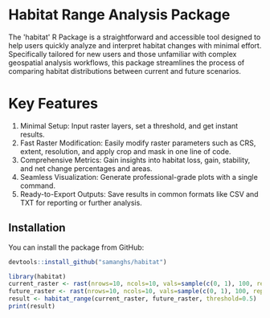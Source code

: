 # Habitat Range Analysis Package

The 'habitat' R Package is a straightforward and accessible tool designed to help users quickly analyze and interpret habitat changes with minimal effort. Specifically tailored for new users and those unfamiliar with complex geospatial analysis workflows, this package streamlines the process of comparing habitat distributions between current and future scenarios.

# Key Features
1. Minimal Setup: Input raster layers, set a threshold, and get instant results.
2. Fast Raster Modification: Easily modify raster parameters such as CRS, extent, resolution, and apply crop and mask in one line of code.
3. Comprehensive Metrics: Gain insights into habitat loss, gain, stability, and net change percentages and areas.
4. Seamless Visualization: Generate professional-grade plots with a single command.
5. Ready-to-Export Outputs: Save results in common formats like CSV and TXT for reporting or further analysis.

## Installation

You can install the package from GitHub:

```r
devtools::install_github("samanghs/habitat")

library(habitat)
current_raster <- rast(nrows=10, ncols=10, vals=sample(c(0, 1), 100, replace=TRUE))
future_raster <- rast(nrows=10, ncols=10, vals=sample(c(0, 1), 100, replace=TRUE))
result <- habitat_range(current_raster, future_raster, threshold=0.5)
print(result)
